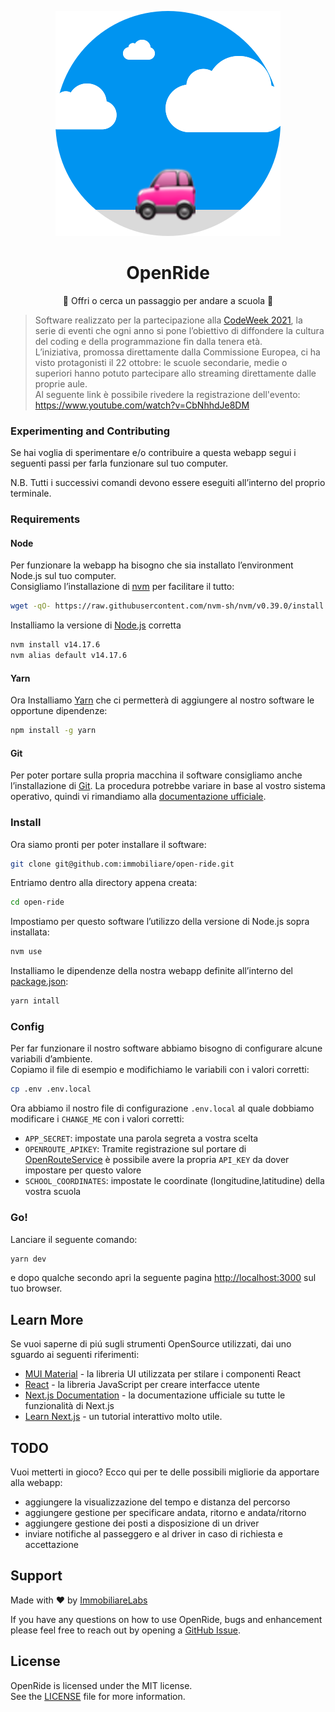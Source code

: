 <p align="center">
    <img src="public/images/landing-image.svg" alt="OpenRide" />
</p>

<h1 align="center">OpenRide</h1>

<p align="center">🎒 Offri o cerca un passaggio per andare a scuola 🏫</p>

> Software realizzato per la partecipazione alla [CodeWeek 2021](http://www.codeweek.it/open-ride/), 
la serie di eventi che ogni anno si pone l’obiettivo di diffondere la cultura del coding e della 
programmazione fin dalla tenera età.  
> L’iniziativa, promossa direttamente dalla Commissione Europea, ci ha visto protagonisti il 22 ottobre: 
le scuole secondarie, medie o superiori hanno potuto partecipare allo streaming direttamente dalle 
proprie aule.  
> Al seguente link è possibile rivedere la registrazione dell'evento:
https://www.youtube.com/watch?v=CbNhhdJe8DM

### Experimenting and Contributing

Se hai voglia di sperimentare e/o contribuire a questa webapp segui i seguenti passi per farla 
funzionare sul tuo computer.

N.B. Tutti i successivi comandi devono essere eseguiti all’interno del proprio terminale.

### Requirements

#### Node

Per funzionare la webapp ha bisogno che sia installato l’environment Node.js sul tuo computer.  
Consigliamo l’installazione di [nvm](https://github.com/nvm-sh/nvm#installing-and-updating) per 
facilitare il tutto:
```bash
wget -qO- https://raw.githubusercontent.com/nvm-sh/nvm/v0.39.0/install.sh | bash
```

Installiamo la versione di [Node.js](https://nodejs.org/it/) corretta
```bash
nvm install v14.17.6
nvm alias default v14.17.6
```

#### Yarn

Ora Installiamo [Yarn](https://yarnpkg.com/) che ci permetterà di aggiungere al nostro software 
le opportune dipendenze:
```bash
npm install -g yarn
```

#### Git
Per poter portare sulla propria macchina il software consigliamo anche l’installazione di [Git](https://git-scm.com/). 
La procedura potrebbe variare in base al vostro sistema operativo, quindi vi rimandiamo alla 
[documentazione ufficiale](https://github.com/git-guides/install-git#:~:text=To%20install%20Git%2C%20run%20the,installation%20by%20typing%3A%20git%20version%20.).

### Install

Ora siamo pronti per poter installare il software:
```bash
git clone git@github.com:immobiliare/open-ride.git
```

Entriamo dentro alla directory appena creata:
```bash
cd open-ride
```

Impostiamo per questo software l’utilizzo della versione di Node.js sopra installata:
```bash
nvm use
```

Installiamo le dipendenze della nostra webapp definite all’interno del [package.json](./package.json): 
```bash
yarn intall
```

### Config

Per far funzionare il nostro software abbiamo bisogno di configurare alcune variabili d’ambiente.  
Copiamo il file di esempio e modifichiamo le variabili con i valori corretti:
```bash
cp .env .env.local
```
Ora abbiamo il nostro file di configurazione `.env.local` al quale dobbiamo modificare i `CHANGE_ME` con i valori corretti:
* `APP_SECRET`: impostate una parola segreta a vostra scelta
* `OPENROUTE_APIKEY`: Tramite registrazione sul portare di [OpenRouteService](https://openrouteservice.org) è possibile avere la propria `API_KEY` da dover impostare per questo valore
* `SCHOOL_COORDINATES`: impostate le coordinate (longitudine,latitudine) della vostra scuola

### Go!
Lanciare il seguente comando:
```bash
yarn dev
```
e dopo qualche secondo apri la seguente pagina [http://localhost:3000](http://localhost:3000) 
sul tuo browser. 

## Learn More

Se vuoi saperne di piú sugli strumenti OpenSource utilizzati, dai uno sguardo ai seguenti riferimenti:
* [MUI Material](https://mui.com/) - la libreria UI utilizzata per stilare i componenti React
* [React](https://it.reactjs.org/) - la libreria JavaScript per creare interfacce utente
* [Next.js Documentation](https://nextjs.org/docs) - la documentazione ufficiale su tutte le funzionalità di Next.js
* [Learn Next.js](https://nextjs.org/learn) - un tutorial interattivo molto utile.

## TODO

Vuoi metterti in gioco? Ecco qui per te delle possibili migliorie da apportare alla webapp:
* aggiungere la visualizzazione del tempo e distanza del percorso
* aggiungere gestione per specificare andata, ritorno e andata/ritorno
* aggiungere gestione dei posti a disposizione di un driver
* inviare notifiche al passeggero e al driver in caso di richiesta e accettazione


## Support

Made with ❤️ by [ImmobiliareLabs](https://github.com/immobiliare)

If you have any questions on how to use OpenRide, bugs and enhancement please feel free 
to reach out by opening a [GitHub Issue](https://github.com/immobiliare/open-ride/issues).

## License

OpenRide is licensed under the MIT license.  
See the [LICENSE](./LICENSE) file for more information.

